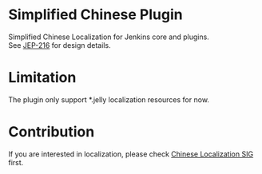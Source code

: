 # Simplified Chinese Plugin

Simplified Chinese Localization for Jenkins core and plugins.  
See [JEP-216](https://github.com/jenkinsci/jep/blob/master/jep/216/README.adoc) for design details.

# Limitation

The plugin only support *.jelly localization resources for now.

# Contribution

If you are interested in localization, please check [Chinese Localization SIG](https://jenkins.io/sigs/chinese-localization/) first.
